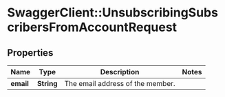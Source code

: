 # SwaggerClient::UnsubscribingSubscribersFromAccountRequest

## Properties
Name | Type | Description | Notes
------------ | ------------- | ------------- | -------------
**email** | **String** | The email address of the member. | 


